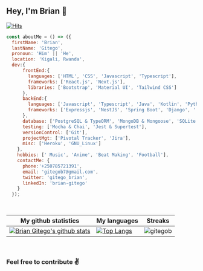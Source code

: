 ## Hey, I'm Brian 🙂
[![Hits](https://hits.seeyoufarm.com/api/count/incr/badge.svg?url=https%3A%2F%2Fgithub.com%2Fgitego-brian%2Fhit-counter&count_bg=%2379C83D&title_bg=%23555555&icon=&icon_color=%23E7E7E7&title=hits&edge_flat=false)](https://hits.seeyoufarm.com)

```javascript
const aboutMe = () => ({
  firstName: 'Brian',
  lastName: 'Gitego',
  pronoun: 'Him' || 'He',
  location: 'Kigali, Rwanda',
  dev:{
      frontEnd:{
        languages: ['HTML', 'CSS', 'Javascript', 'Typescript'],
        frameworks: ['React.js', 'Next.js'],
        libraries: ['Bootstrap', 'Material UI', 'Tailwind CSS']
      },
      backEnd:{
        languages: ['Javascript', 'Typescript', 'Java', 'Kotlin', 'Python', 'C#'],
        frameworks: ['Expressjs', 'NestJS', 'Spring Boot', 'Django', '.NET']
      },
      database: ['PostgreSQL & TypeORM', 'MongoDB & Mongoose', 'SQLite'],
      testing: ['Mocha & Chai', 'Jest & Supertest'],
      versionControl: ['Git'],
      projectMgt: ['Pivotal Tracker', 'Jira'],
      misc: ['Heroku', 'GNU_Linux']
    },
    hobbies: [' Music', 'Anime', 'Beat Making', 'Football'],
    contactMe: {
      phone:'+250785721391',
      email: 'gitegob7@gmail.com',
      twitter: 'gitego_brian',
      linkedIn: 'brian-gitego'
    }
  });
```

<br />

|My github statistics|My languages|Streaks|
|-|-|-|
|[![Brian Gitego's github stats](https://github-readme-stats.vercel.app/api?username=gitegob&count_private=true&show_icons=true&theme=dark&hide_title=true)](https://github.com/gitegob)|[![Top Langs](https://github-readme-stats.vercel.app/api/top-langs/?username=gitegob&show_icons=true&langs_count=10&theme=dark&layout=compact&hide_title=true)](https://github.com/gitegob)|![gitegob](https://github-readme-streak-stats.herokuapp.com/?user=gitegob&theme=dark)

<br />


### Feel free to contribute ✌️
